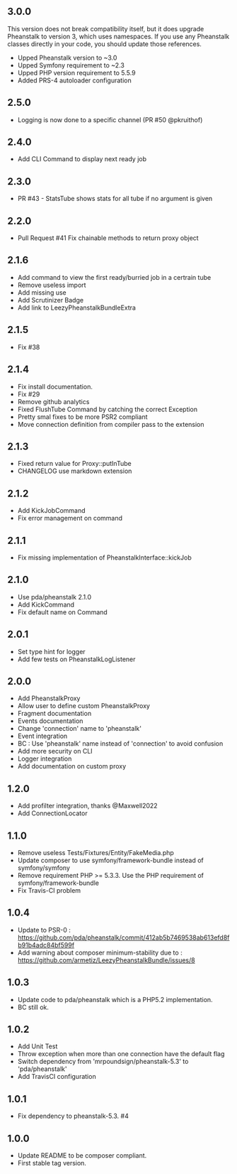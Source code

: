 ## 3.0.0

This version does not break compatibility itself, but it does upgrade
Pheanstalk to version 3, which uses namespaces. If you use any Pheanstalk
classes directly in your code, you should update those references.

* Upped Pheanstalk version to ~3.0
* Upped Symfony requirement to ~2.3
* Upped PHP version requirement to 5.5.9
* Added PRS-4 autoloader configuration

## 2.5.0
* Logging is now done to a specific channel (PR #50 @pkruithof)

## 2.4.0
* Add CLI Command to display next ready job

## 2.3.0
* PR #43 - StatsTube shows stats for all tube if no argument is given

## 2.2.0
* Pull Request #41 Fix chainable methods to return proxy object

## 2.1.6
* Add command to view the first ready/burried job in a certrain tube
* Remove useless import
* Add missing use
* Add Scrutinizer Badge
* Add link to LeezyPheanstalkBundleExtra

## 2.1.5
* Fix #38

## 2.1.4
* Fix install documentation.
* Fix #29
* Remove github analytics
* Fixed FlushTube Command by catching the correct Exception
* Pretty smal fixes to be more PSR2 compliant
* Move connection definition from compiler pass to the extension

## 2.1.3
* Fixed return value for Proxy::putInTube
* CHANGELOG use markdown extension

## 2.1.2
* Add KickJobCommand
* Fix error management on command

## 2.1.1
* Fix missing implementation of PheanstalkInterface::kickJob

## 2.1.0
* Use pda/pheanstalk 2.1.0
* Add KickCommand
* Fix default name on Command

## 2.0.1
* Set type hint for logger
* Add few tests on PheanstalkLogListener

## 2.0.0
* Add PheanstalkProxy
* Allow user to define custom PheanstalkProxy
* Fragment documentation
* Events documentation
* Change 'connection' name to 'pheanstalk'
* Event integration
* BC : Use 'pheanstalk' name instead of 'connection' to avoid confusion
* Add more security on CLI
* Logger integration
* Add documentation on custom proxy

## 1.2.0
* Add profilter integration, thanks @Maxwell2022
* Add ConnectionLocator

## 1.1.0
* Remove useless Tests/Fixtures/Entity/FakeMedia.php
* Update composer to use symfony/framework-bundle instead of symfony/symfony
* Remove requirement PHP >= 5.3.3. Use the PHP requirement of symfony/framework-bundle
* Fix Travis-CI problem

## 1.0.4
* Update to PSR-0 : https://github.com/pda/pheanstalk/commit/412ab5b7469538ab613efd8fb91b4adc84bf599f
* Add warning about composer minimum-stability due to : https://github.com/armetiz/LeezyPheanstalkBundle/issues/8

## 1.0.3
* Update code to pda/pheanstalk which is a PHP5.2 implementation.
* BC still ok.

## 1.0.2
* Add Unit Test
* Throw exception when more than one connection have the default flag
* Switch dependency from 'mrpoundsign/pheanstalk-5.3' to 'pda/pheanstalk'
* Add TravisCI configuration

## 1.0.1
* Fix dependency to pheanstalk-5.3. #4

## 1.0.0
* Update README to be composer compliant.
* First stable tag version.
